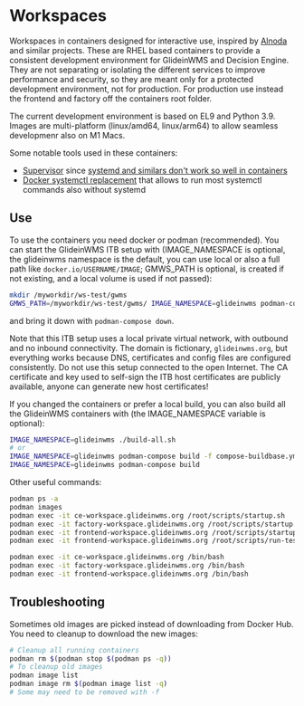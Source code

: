 <!--
SPDX-FileCopyrightText: 2020 Fermi Research Alliance, LLC
SPDX-License-Identifier: Apache-2.0
-->

# Workspaces

Workspaces in containers designed for interactive use, inspired by [Alnoda](https://alnoda.org/) and similar projects.
These are RHEL based containers to provide a consistent development environment for GlideinWMS and Decision Engine.
They are not separating or isolating the different services to improve performance and security, so they are meant only
for a protected development environment, not for production.
For production use instead the frontend and factory off the containers root folder.

The current development environment is based on EL9 and Python 3.9.
Images are multi-platform (linux/amd64, linux/arm64) to allow seamless developmenr also on M1 Macs.

Some notable tools used in these containers:

-   [Supervisor](http://supervisord.org/) since [systemd and similars don't work so well in containers](https://docs.docker.com/config/containers/multi-service_container/)
-   [Docker systemctl replacement](https://github.com/gdraheim/docker-systemctl-replacement) that allows to run most systemctl commands also without systemd

## Use

To use the containers you need docker or podman (recommended).
You can start the GlideinWMS ITB setup with (IMAGE_NAMESPACE is optional, the glideinwms namespace is the default, 
you can use local or also a full path like `docker.io/USERNAME/IMAGE`; 
GMWS_PATH is optional, is created if not existing, and a local volume is used if not passed):
```bash
mkdir /myworkdir/ws-test/gwms
GMWS_PATH=/myworkdir/ws-test/gwms/ IMAGE_NAMESPACE=glideinwms podman-compose up -d
```
and bring it down with `podman-compose down`.

Note that this ITB setup uses a local private virtual network, with outbound and no inbound connectivity. 
The domain is fictionary, `glideinwms.org`, but everything works because DNS, certificates and config files 
are configured consistently.
Do not use this setup connected to the open Internet. The CA certificate and key used to self-sign the ITB
host certificates are publicly available, anyone can generate new host certificates!

If you changed the containers or prefer a local build, 
you can also build all the GlideinWMS containers with (the IMAGE_NAMESPACE variable is optional):
```bash
IMAGE_NAMESPACE=glideinwms ./build-all.sh
# or
IMAGE_NAMESPACE=glideinwms podman-compose build -f compose-buildbase.yml
IMAGE_NAMESPACE=glideinwms podman-compose build
```

Other useful commands:
```bash
podman ps -a
podman images
podman exec -it ce-workspace.glideinwms.org /root/scripts/startup.sh
podman exec -it factory-workspace.glideinwms.org /root/scripts/startup.sh
podman exec -it frontend-workspace.glideinwms.org /root/scripts/startup.sh
podman exec -it frontend-workspace.glideinwms.org /root/scripts/run-test.sh

podman exec -it ce-workspace.glideinwms.org /bin/bash
podman exec -it factory-workspace.glideinwms.org /bin/bash
podman exec -it frontend-workspace.glideinwms.org /bin/bash
```

## Troubleshooting

Sometimes old images are picked instead of downloading from Docker Hub.
You need to cleanup to download the new images:
```bash
# Cleanup all running containers
podman rm $(podman stop $(podman ps -q))
# To cleanup old images
podman image list
podman image rm $(podman image list -q)
# Some may need to be removed with -f
```
